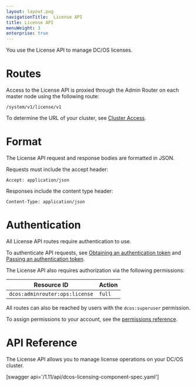 ```yaml
---
layout: layout.pug
navigationTitle:  License API
title: License API
menuWeight: 3
enterprise: true
---
```


You use the License API to manage DC/OS licenses. 

# Routes

Access to the License API is proxied through the Admin Router on each master node using the following route:

```
/system/v1/license/v1
```

To determine the URL of your cluster, see [Cluster Access](/1.11/api/access/).

# Format

The License API request and response bodies are formatted in JSON.

Requests must include the accept header:

```
Accept: application/json
```

Responses include the content type header:

```
Content-Type: application/json
```

# Authentication

All License API routes require authentication to use.

To authenticate API requests, see [Obtaining an authentication token](/1.11/security/ent/iam-api/#obtaining-an-authentication-token) and [Passing an authentication token](/1.11/security/ent/iam-api/#passing-an-authentication-token).

The License API also requires authorization via the following permissions:

| Resource ID | Action |
|-------------|--------|
| `dcos:adminrouter:ops:license` | `full` |

All routes can also be reached by users with the `dcos:superuser` permission.

To assign permissions to your account, see the [permissions reference](/1.11/security/ent/perms-reference/).


# API Reference

The License API allows you to manage license operations on your DC/OS cluster.

[swagger api='/1.11/api/dcos-licensing-component-spec.yaml']
